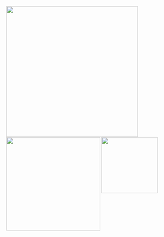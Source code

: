 <img align="left" width="350"  src="https://media.giphy.com/media/LOhyMRGvJ7A2l6dGQM/giphy.gif">
<img align="left" width="250" src="https://media.giphy.com/media/LOhyMRGvJ7A2l6dGQM/giphy.gif">
<img align="left" width="150"  src="https://media.giphy.com/media/LOhyMRGvJ7A2l6dGQM/giphy.gif">
